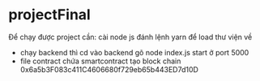 # projectFinal
Để chạy được project cần:
cài node js 
đánh lệnh yarn để load thư viện về

- chạy backend thì cd vào backend gõ node index.js start ở port 5000
- file contract chứa smartcontract tạo block chain 
0x6a5b3F083c411C4606680f729eb65b443ED7d10D
